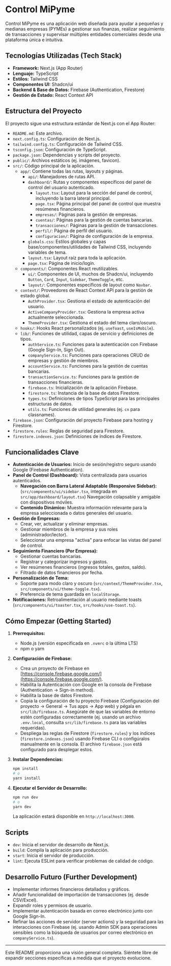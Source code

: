 # Control MiPyme

Control MiPyme es una aplicación web diseñada para ayudar a pequeñas y medianas empresas (PYMEs) a gestionar sus finanzas, realizar seguimiento de transacciones y supervisar múltiples entidades comerciales desde una plataforma única e intuitiva.

## Tecnologías Utilizadas (Tech Stack)

*   **Framework:** Next.js (App Router)
*   **Lenguaje:** TypeScript
*   **Estilos:** Tailwind CSS
*   **Componentes UI:** Shadcn/ui
*   **Backend & Base de Datos:** Firebase (Authentication, Firestore)
*   **Gestión de Estado:** React Context API

## Estructura del Proyecto

El proyecto sigue una estructura estándar de Next.js con el App Router:

*   `README.md`: Este archivo.
*   `next.config.ts`: Configuración de Next.js.
*   `tailwind.config.ts`: Configuración de Tailwind CSS.
*   `tsconfig.json`: Configuración de TypeScript.
*   `package.json`: Dependencias y scripts del proyecto.
*   `public/`: Archivos estáticos (ej. imágenes, favicon).
*   `src/`: Código principal de la aplicación.
    *   `app/`: Contiene todas las rutas, layouts y páginas.
        *   `api/`: Manejadores de rutas API.
        *   `dashboard/`: Rutas y componentes específicos del panel de control del usuario autenticado.
            *   `layout.tsx`: Layout para la sección del panel de control, incluyendo la barra lateral principal.
            *   `page.tsx`: Página principal del panel de control que muestra resúmenes financieros.
            *   `empresas/`: Páginas para la gestión de empresas.
            *   `cuentas/`: Páginas para la gestión de cuentas bancarias.
            *   `transacciones/`: Páginas para la gestión de transacciones.
            *   `perfil/`: Página de perfil del usuario.
            *   `configuracion/`: Página de configuración de la empresa.
        *   `globals.css`: Estilos globales y capas base/componentes/utilidades de Tailwind CSS, incluyendo variables de tema.
        *   `layout.tsx`: Layout raíz para toda la aplicación.
        *   `page.tsx`: Página de inicio/login.
    *   `components/`: Componentes React reutilizables.
        *   `ui/`: Componentes de UI, muchos de Shadcn/ui, incluyendo `Button`, `Card`, `Input`, `Sidebar`, `ThemeToggle`, etc.
        *   `layout/`: Componentes específicos de layout como `Navbar`.
    *   `context/`: Proveedores de React Context API para la gestión de estado global.
        *   `AuthProvider.tsx`: Gestiona el estado de autenticación del usuario.
        *   `ActiveCompanyProvider.tsx`: Gestiona la empresa activa actualmente seleccionada.
        *   `ThemeProvider.tsx`: Gestiona el estado del tema claro/oscuro.
    *   `hooks/`: Hooks React personalizados (ej. `useToast`, `useIsMobile`).
    *   `lib/`: Funciones de utilidad, capas de servicio y definiciones de tipos.
        *   `authService.ts`: Funciones para la autenticación con Firebase (Google Sign-In, Sign Out).
        *   `companyService.ts`: Funciones para operaciones CRUD de empresas y gestión de miembros.
        *   `accountService.ts`: Funciones para la gestión de cuentas bancarias.
        *   `transactionService.ts`: Funciones para la gestión de transacciones financieras.
        *   `firebase.ts`: Inicialización de la aplicación Firebase.
        *   `firestore.ts`: Instancia de la base de datos Firestore.
        *   `types.ts`: Definiciones de tipos TypeScript para las principales estructuras de datos.
        *   `utils.ts`: Funciones de utilidad generales (ej. `cn` para classnames).
*   `firebase.json`: Configuración del proyecto Firebase para hosting y Firestore.
*   `firestore.rules`: Reglas de seguridad para Firestore.
*   `firestore.indexes.json`: Definiciones de índices de Firestore.

## Funcionalidades Clave

*   **Autenticación de Usuarios:** Inicio de sesión/registro seguro usando Google (Firebase Authentication).
*   **Panel de Control (Dashboard):** Vista centralizada para usuarios autenticados.
    *   **Navegación con Barra Lateral Adaptable (Responsive Sidebar):** (`src/components/ui/sidebar.tsx`, integrada en `src/app/dashboard/layout.tsx`) Navegación colapsable y amigable con dispositivos móviles.
    *   **Contenido Dinámico:** Muestra información relevante para la empresa seleccionada o datos generales del usuario.
*   **Gestión de Empresas:**
    *   Crear, ver, actualizar y eliminar empresas.
    *   Gestionar miembros de la empresa y sus roles (administrador/lector).
    *   Seleccionar una empresa "activa" para enfocar las vistas del panel de control.
*   **Seguimiento Financiero (Por Empresa):**
    *   Gestionar cuentas bancarias.
    *   Registrar y categorizar ingresos y gastos.
    *   Ver resúmenes financieros (ingresos totales, gastos, saldo).
    *   Filtrado de datos financieros por fecha.
*   **Personalización de Tema:**
    *   Soporte para modo claro y oscuro (`src/context/ThemeProvider.tsx`, `src/components/ui/theme-toggle.tsx`).
    *   Preferencia de tema guardada en `localStorage`.
*   **Notificaciones:** Retroalimentación al usuario mediante toasts (`src/components/ui/toaster.tsx`, `src/hooks/use-toast.ts`).

## Cómo Empezar (Getting Started)

1.  **Prerrequisitos:**
    *   Node.js (versión especificada en `.nvmrc` o la última LTS)
    *   npm o yarn

2.  **Configuración de Firebase:**
    *   Crea un proyecto de Firebase en [https://console.firebase.google.com/](https://console.firebase.google.com/).
    *   Habilita la Autenticación con Google en la consola de Firebase (Authentication -> Sign-in method).
    *   Habilita la base de datos Firestore.
    *   Copia la configuración de tu proyecto Firebase (Configuración del proyecto -> General -> Tus apps -> App web) y pégala en `src/lib/firebase.ts`. Asegúrate de que las variables de entorno estén configuradas correctamente (ej. usando un archivo `.env.local`, consulta `src/lib/firebase.ts` para las variables requeridas).
    *   Despliega las reglas de Firestore (`firestore.rules`) y los índices (`firestore.indexes.json`) usando Firebase CLI o configúralos manualmente en la consola. El archivo `firebase.json` está configurado para desplegar estos.

3.  **Instalar Dependencias:**
    ```bash
    npm install
    # o
    yarn install
    ```

4.  **Ejecutar el Servidor de Desarrollo:**
    ```bash
    npm run dev
    # o
    yarn dev
    ```
    La aplicación estará disponible en `http://localhost:3000`.

## Scripts

*   `dev`: Inicia el servidor de desarrollo de Next.js.
*   `build`: Compila la aplicación para producción.
*   `start`: Inicia el servidor de producción.
*   `lint`: Ejecuta ESLint para verificar problemas de calidad de código.

## Desarrollo Futuro (Further Development)

*   Implementar informes financieros detallados y gráficos.
*   Añadir funcionalidad de importación de transacciones (ej. desde CSV/Excel).
*   Expandir roles y permisos de usuario.
*   Implementar autenticación basada en correo electrónico junto con Google Sign-In.
*   Refinar las acciones de servidor (server actions) y la seguridad para las interacciones con Firebase (ej. usando Admin SDK para operaciones sensibles como la búsqueda de usuarios por correo electrónico en `companyService.ts`).

---

Este README proporciona una visión general completa. Siéntete libre de expandir secciones específicas a medida que el proyecto evolucione.
